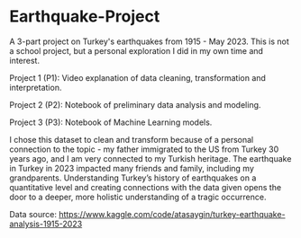 # Earthquake-Project
A 3-part project on Turkey's earthquakes from 1915 - May 2023. This is not a school project, but a personal exploration I did in my own time and interest.

Project 1 (P1): Video explanation of data cleaning, transformation and interpretation.

Project 2 (P2): Notebook of preliminary data analysis and modeling.

Project 3 (P3): Notebook of Machine Learning models.

I chose this dataset to clean and transform because of a personal connection to the topic - my father immigrated to the US from Turkey 30 years ago, and I am very connected to my Turkish heritage. The earthquake in Turkey in 2023 impacted many friends and family, including my grandparents. Understanding Turkey’s history of earthquakes on a quantitative level and creating connections with the data given opens the door to a deeper, more holistic understanding of a tragic occurrence.

Data source: https://www.kaggle.com/code/atasaygin/turkey-earthquake-analysis-1915-2023

